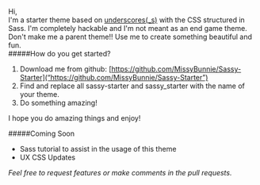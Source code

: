 Hi,  
I'm a starter theme based on [underscores(_s)](http://underscores.me/) with the CSS structured in Sass. I'm completely hackable and I'm not meant as an end game theme.  Don't make me a parent theme!! Use me to create something beautiful and fun.  
#####How do you get started?
1. Download me from github: [https://github.com/MissyBunnie/Sassy-Starter](“https://github.com/MissyBunnie/Sassy-Starter”)
2. Find and replace all sassy-starter and sassy_starter with the name of your theme.
3. Do something amazing!  

I hope you do amazing things and enjoy!

#####Coming Soon
+ Sass tutorial to assist in the usage of this theme
+ UX CSS Updates  

_Feel free to request features or make comments in the pull requests._